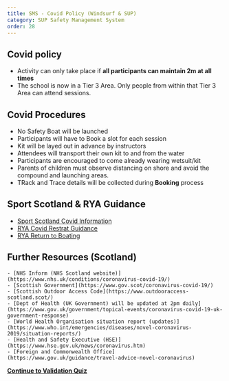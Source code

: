 ```yaml
---
title: SMS - Covid Policy (Windsurf & SUP)
category: SUP Safety Management System
order: 28
---
```


## Covid policy
- Activity can only take place if **all participants can maintain 2m at all times**
- The school is now in a Tier 3 Area. Only people from within that Tier 3 Area can attend sessions.


## Covid Procedures
- No Safety Boat will be launched
- Participants will have to Book a slot for each session
- Kit will be layed out in advance by instructors
- Attendees will transport their own kit to and from the water
- Participants are encouraged to come already wearing wetsuit/kit
- Parents of children must observe distancing on shore and avoid the compound and launching areas.
- TRack and Trace details will be collected during **Booking** process



## Sport Scotland & RYA Guidance
- [Sport Scotland Covid Information](https://sportscotland.org.uk/covid-19/)
- [RYA Covid Restrat Guidance](https://www.rya.org.uk/training-support/Pages/covid-19-return-to-boating-guidance.aspx)
- [RYA Return to Boating](https://www.rya.org.uk/programmes/Pages/return-to-boating.aspx)

## Further Resources (Scotland)

    - [NHS Inform (NHS Scotland website)](https://www.nhs.uk/conditions/coronavirus-covid-19/) 
    - [Scottish Government](https://www.gov.scot/coronavirus-covid-19/)
    - [Scottish Outdoor Access Code](https://www.outdooraccess-scotland.scot/) 
    - [Dept of Health (UK Government) will be updated at 2pm daily](https://www.gov.uk/government/topical-events/coronavirus-covid-19-uk-government-response)
    - [World Health Organisation situation report (updates)](https://www.who.int/emergencies/diseases/novel-coronavirus-2019/situation-reports/) 
    - [Health and Safety Executive (HSE)](https://www.hse.gov.uk/news/coronavirus.htm)
    - [Foreign and Commonwealth Office](https://www.gov.uk/guidance/travel-advice-novel-coronavirus) 



**[Continue to Validation Quiz](/clyde/Content/29-SUP_SMS_Quiz/)**
